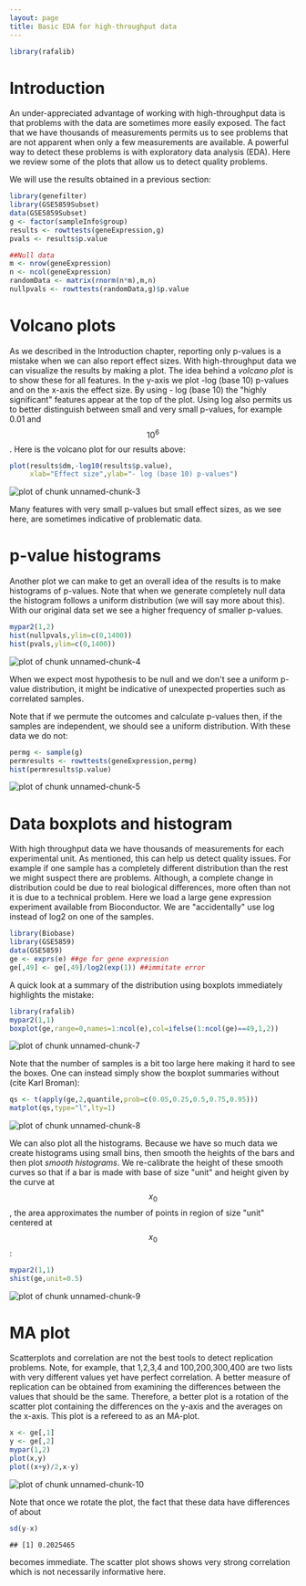 ```yaml
---
layout: page
title: Basic EDA for high-throughput data
---
```





```r
library(rafalib)
```

# Introduction 
An under-appreciated advantage of working with high-throughput data is that problems with the data are sometimes more easily exposed. The fact that we have thousands of measurements permits us to see problems that are not apparent when only a few measurements are available. A powerful way to detect these problems is with exploratory data analysis (EDA). Here we review some of the plots that allow us to detect quality problems.

We will use the results obtained in a previous section:


```r
library(genefilter)
library(GSE5859Subset)
data(GSE5859Subset)
g <- factor(sampleInfo$group)
results <- rowttests(geneExpression,g)
pvals <- results$p.value

##Null data
m <- nrow(geneExpression)
n <- ncol(geneExpression)
randomData <- matrix(rnorm(n*m),m,n)
nullpvals <- rowttests(randomData,g)$p.value
```

# Volcano plots

As we described in the Introduction chapter, reporting only p-values is a mistake when we can also report effect sizes. With high-throughput data we can visualize the results by making a plot. The idea behind a _volcano plot_ is to show these for all features. In the y-axis we plot -log (base 10) p-values and on the x-axis the effect size. By using - log (base 10) the "highly significant" features appear at the top of the plot. Using log also permits us to better distinguish between small and very small p-values, for example 0.01 and $$10^6$$.  Here is the volcano plot for our results above:


```r
plot(results$dm,-log10(results$p.value),
     xlab="Effect size",ylab="- log (base 10) p-values")
```

![plot of chunk unnamed-chunk-3](figure/eda_for_highthroughput-unnamed-chunk-3-1.png) 

Many features with very small p-values but small effect sizes, as we see here, are sometimes indicative of problematic data.

# p-value histograms

Another plot we can make to get an overall idea of the results is to make histograms of p-values. Note that when we generate completely null data the histogram follows a uniform distribution (we will say more about this). With our original data set we see a higher frequency of smaller p-values. 


```r
mypar2(1,2)
hist(nullpvals,ylim=c(0,1400))
hist(pvals,ylim=c(0,1400))
```

![plot of chunk unnamed-chunk-4](figure/eda_for_highthroughput-unnamed-chunk-4-1.png) 

When we expect most hypothesis to be null and we don't see a uniform p-value distribution, it might be indicative of unexpected properties such as correlated samples. 

Note that if we permute the outcomes and calculate p-values then, if the samples are independent, we should see a uniform distribution. With these data we do not:


```r
permg <- sample(g)
permresults <- rowttests(geneExpression,permg)
hist(permresults$p.value)
```

![plot of chunk unnamed-chunk-5](figure/eda_for_highthroughput-unnamed-chunk-5-1.png) 

# Data boxplots and histogram

With high throughput data we have thousands of measurements for each experimental unit. As mentioned, this can help us detect quality issues. For example if one sample has a completely different distribution than the rest we might suspect there are problems. Although, a complete change in distribution could be due to real biological differences,  more often than not it is due to a technical problem. Here we load a large gene expression experiment available from Bioconductor. We are "accidentally" use log instead of log2 on one of the samples.


```r
library(Biobase)
library(GSE5859) 
data(GSE5859) 
ge <- exprs(e) ##ge for gene expression
ge[,49] <- ge[,49]/log2(exp(1)) ##immitate error
```

A quick look at a summary of the distribution using boxplots immediately highlights the mistake:


```r
library(rafalib)
mypar2(1,1)
boxplot(ge,range=0,names=1:ncol(e),col=ifelse(1:ncol(ge)==49,1,2))
```

![plot of chunk unnamed-chunk-7](figure/eda_for_highthroughput-unnamed-chunk-7-1.png) 

Note that the number of samples is a bit too large here making it hard to see the boxes. One can instead simply show the boxplot summaries without (cite Karl Broman):


```r
qs <- t(apply(ge,2,quantile,prob=c(0.05,0.25,0.5,0.75,0.95)))
matplot(qs,type="l",lty=1)
```

![plot of chunk unnamed-chunk-8](figure/eda_for_highthroughput-unnamed-chunk-8-1.png) 

We can also plot all the histograms. Because we have so much data we create histograms using small bins, then smooth the heights of the bars and then plot _smooth histograms_. We re-calibrate the height of these smooth curves so that if a bar is made with base of size "unit" and height given by the curve at $$x_0$$, the area approximates the number of points in  region of size "unit" centered at $$x_0$$:


```r
mypar2(1,1)
shist(ge,unit=0.5)
```

![plot of chunk unnamed-chunk-9](figure/eda_for_highthroughput-unnamed-chunk-9-1.png) 

# MA plot

Scatterplots and correlation are not the best tools to detect replication problems. Note, for example, that 1,2,3,4 and 100,200,300,400 are two lists with very different values yet have perfect correlation. A better measure of replication can be obtained from examining the differences between the values that should be the same. Therefore, a better plot is a rotation of the scatter plot containing the differences on the y-axis and the averages on the x-axis. This plot is a refereed to as an MA-plot. 



```r
x <- ge[,1]
y <- ge[,2]
mypar(1,2)
plot(x,y)
plot((x+y)/2,x-y)
```

![plot of chunk unnamed-chunk-10](figure/eda_for_highthroughput-unnamed-chunk-10-1.png) 

Note that once we rotate the plot, the fact that these data have differences of about 

```r
sd(y-x)
```

```
## [1] 0.2025465
```
becomes immediate. The scatter plot shows shows very strong correlation which is not necessarily informative here.




